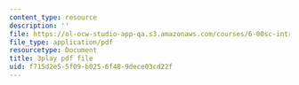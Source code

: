 ```yaml
---
content_type: resource
description: ''
file: https://ol-ocw-studio-app-qa.s3.amazonaws.com/courses/6-00sc-introduction-to-computer-science-and-programming-spring-2011/f715d2e55f09b0256f489dece03cd22f_K1w2o5i0NGQ.pdf
file_type: application/pdf
resourcetype: Document
title: 3play pdf file
uid: f715d2e5-5f09-b025-6f48-9dece03cd22f
---
```

